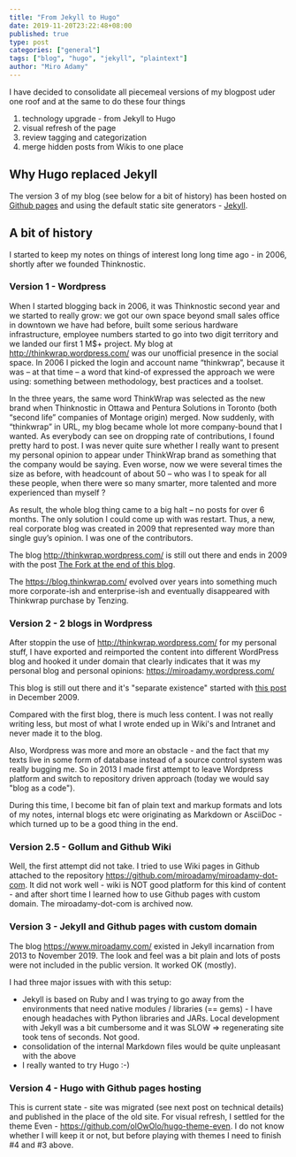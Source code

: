 ```yaml
---
title: "From Jekyll to Hugo"
date: 2019-11-20T23:22:48+08:00
published: true
type: post
categories: ["general"]
tags: ["blog", "hugo", "jekyll", "plaintext"]
author: "Miro Adamy"
---
```


I have decided to consolidate all piecemeal versions of my blogpost uder one roof and at the same to do these four things

1. technology upgrade - from Jekyll to Hugo
2. visual refresh of the page
3. review tagging and categorization
4. merge hidden posts from Wikis to one place

## Why Hugo replaced Jekyll

The version 3 of my blog (see below for a bit of history) has been hosted on [Github pages](https://pages.github.com/) and using the default static site generators - [Jekyll](https://jekyllrb.com/). 


## A bit of history

I started to keep my notes on things of interest long long time ago - in 2006, shortly after we founded Thinknostic. 

### Version 1 - Wordpress

When I started blogging back in 2006, it was Thinknostic second year and we started to really grow:  we got our own space beyond small sales office in downtown we have had before, built some serious hardware infrastructure, employee numbers started to go into two digit territory and we landed our first 1 M$+ project. My blog at http://thinkwrap.wordpress.com/ was our unofficial presence in the social space. In 2006 I picked the login and account name “thinkwrap”, because it was – at that time – a word that kind-of expressed the approach we were using: something between methodology, best practices and a toolset.

In the three years, the same word ThinkWrap was selected as the new brand when Thinknostic in Ottawa and Pentura Solutions in Toronto (both “second life” companies of Montage origin) merged.  Now suddenly, with “thinkwrap” in URL,  my blog became whole lot more company-bound that I wanted. As everybody can see on dropping rate of contributions, I found pretty hard to post. I was never quite sure whether I really want to present my personal opinion to appear under ThinkWrap brand as something that the company would be saying. Even worse, now we were several times the size as before, with headcount of about 50 – who was I to speak for all these people, when there were so many smarter, more talented and more experienced than myself ?

As result, the whole blog thing came to a big halt – no posts for over 6 months. The only solution I could come up with was restart. Thus, a new, real corporate blog was created in 2009 that represented way more than single guy’s opinion. I was one of the contributors.

The blog <http://thinkwrap.wordpress.com/> is still out there and ends in 2009 with 
the post [The Fork at the end of this blog](https://thinkwrap.wordpress.com/2009/12/29/the-fork-at-the-end-of-this-blog/).

The <https://blog.thinkwrap.com/> evolved over years into something much more corporate-ish and enterprise-ish and eventually disappeared with Thinkwrap purchase by Tenzing. 


### Version 2 - 2 blogs in Wordpress 

After stoppin the use of <http://thinkwrap.wordpress.com/> for my personal stuff, I have exported and reimported the content into different WordPress blog and hooked it under domain that clearly indicates that it was my personal blog and personal opinions: <https://miroadamy.wordpress.com/>

This blog is still out there and it's "separate existence" started with [this post](https://miroadamy.wordpress.com/2009/12/30/blog-reloade/) in December 2009.

Compared with the first blog, there is much less content. I was not really writing less, but most of what I wrote ended up in Wiki's and Intranet and never made it to the blog. 

Also, Wordpress was more and more an obstacle - and the fact that my texts live in some form of database instead of a source control system was really bugging me. So in 2013 I made first attempt to leave Wordpress platform and switch to repository driven approach (today we would say "blog as a code").

During this time, I become bit fan of plain text and markup formats and lots of my notes, internal blogs etc were originating as Markdown or AsciiDoc - which turned up to be a good thing in the end.

### Version 2.5 - Gollum and Github Wiki

Well, the first attempt did not take. I tried to use Wiki pages in Github attached to the repository <https://github.com/miroadamy/miroadamy-dot-com>. It did not work well - wiki is NOT good platform for this kind of content - and after short time I learned how to use Github pages with custom domain. The miroadamy-dot-com is archived now.

### Version 3 - Jekyll and Github pages with custom domain 

The blog <https://www.miroadamy.com/> existed in Jekyll incarnation from 2013 to November 2019. The look and feel was a bit plain and lots of posts were not included in the public version. It worked OK (mostly). 

I had three major issues with with this setup:

* Jekyll is based on Ruby and I was trying to go away from the environments that need native modules / libraries (== gems) - I have enough headaches with Python libraries and JARs. Local development with Jekyll was a bit cumbersome and it was SLOW => regenerating site took tens of seconds. Not good.
* consolidation of the internal Markdown files would be quite unpleasant with the above
* I really wanted to try Hugo :-)

### Version 4 - Hugo with Github pages hosting

This is current state - site was migrated (see next post on technical details) and published in the place of the old site. For visual refresh, I settled for the theme Even - <https://github.com/olOwOlo/hugo-theme-even>. I do not know whether I will keep it or not, but before playing with themes I need to finish #4 and #3 above.

